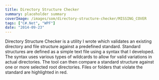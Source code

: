 ```yaml
---
title: Directory Structure Checker
summary: placeholder summary
coverImage: /images/som/directory-structure-checker/MISSING_COVER
tags: ["C#.Net", "WPF"]
date: "2014-09-23"
---
```


Directory Structure Checker is a utility I wrote which validates an existing directory and file structure against a predefined standard. Standard structures are defined as a simple text file using a syntax that I developed. The syntax uses various types of wildcards to allow for valid variations in actual directories. The tool can then compare a standard structure against one or more selected root directories. Files or folders that violate the standard are highlighted in red.
